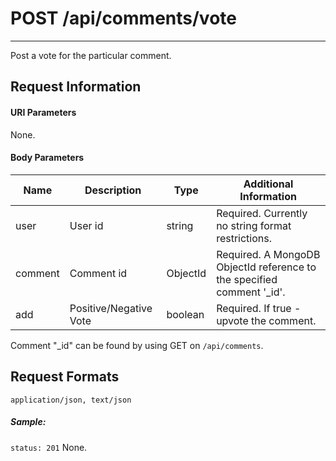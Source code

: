 # POST /api/comments/vote
---

Post a vote for the particular comment.
## Request Information
#### URI Parameters

None.

#### Body Parameters

| Name    | Description            | Type     | Additional Information                                   |
|---------|------------------------|----------|----------------------------------------------------------|
| user    | User id                | string   | Required. Currently no string format restrictions.       |
| comment | Comment id             | ObjectId | Required. A MongoDB ObjectId reference to the specified comment '_id'. |
| add     | Positive/Negative Vote | boolean  | Required. If true - upvote the comment.                  |

Comment "_id" can be found by using GET on `/api/comments`.

## Request Formats
`application/json, text/json`
##### Sample:
`status: 201`
None.




